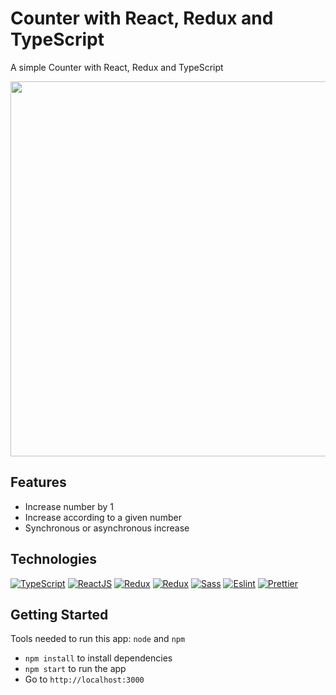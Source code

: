 # Counter with React, Redux and TypeScript
A simple Counter with React, Redux and TypeScript



<img src="https://user-images.githubusercontent.com/15716360/211161078-d8ad34c5-58af-44cf-aafa-d1f28ef8f275.gif" width="600">

## Features
- Increase number by 1
- Increase according to a given number
- Synchronous or asynchronous increase

## Technologies
[![TypeScript](https://img.shields.io/badge/TypeScript-007ACC?style=for-the-badge&logo=typescript&logoColor=white)](https://www.typescriptlang.org)
[![ReactJS](https://img.shields.io/badge/React-20232A?style=for-the-badge&logo=react&logoColor=61DAFB)](https://reactjs.org)
[![Redux](https://img.shields.io/badge/Redux-593D88?style=for-the-badge&logo=redux&logoColor=white)](https://redux.js.org)
[![Redux](https://img.shields.io/badge/ReduxSaga-86d46b?style=for-the-badge&logo=ReduxSaga&logoColor=white)](https://redux.js.org)
[![Sass](https://img.shields.io/badge/CSS%20Modules-CC6699?style=for-the-badge&logo=CSS%20Modules&logoColor=white)](https://github.com/css-modules/css-modules)
[![Eslint](https://img.shields.io/badge/eslint-3A33D1?style=for-the-badge&logo=eslint&logoColor=white)](https://eslint.org)
[![Prettier](https://img.shields.io/badge/prettier-1A2C34?style=for-the-badge&logo=prettier&logoColor=F7BA3E)](https://prettier.io)

## Getting Started
Tools needed to run this app: `node` and `npm`

- `npm install` to install dependencies
- `npm start` to run the app
- Go to `http://localhost:3000`